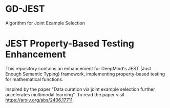 # GD-JEST
Algorithm for Joint Example Selection

# JEST Property-Based Testing Enhancement

This repository contains an enhancement for DeepMind's JEST (Just Enough Semantic Typing) framework, implementing property-based testing for mathematical functions.

Inspired by the paper "Data curation via joint example selection further accelerates multimodal learning".  To read the paper visit https://arxiv.org/abs/2406.17711.

